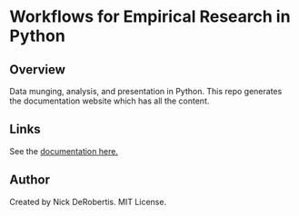 # Workflows for Empirical Research in Python

## Overview

Data munging, analysis, and presentation in Python. This repo 
generates the documentation website which has all the content. 

## Links

See the
[documentation here.](
https://nickderobertis.github.io/py-research-workflows/
)

## Author

Created by Nick DeRobertis. MIT License.